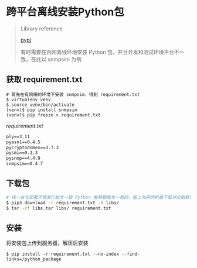 # 跨平台离线安装Python包

> Library reference
>
> [pypi](https://pypi.org/)
>
> 有时需要在内网离线环境安装 Python 包，并且开发和测试环境平台不一致，在此以 snmpsim 为例

## 获取 requirement.txt
```shell
# 首先在有网络的环境下安装 snmpsim，得到 requirement.txt
$ virtualenv venv
$ source venv/bin/activate
(venv)$ pip install snmpsim
(venv)$ pip freeze > requirement.txt
```

*requirement.txt*

```txt
ply==3.11
pyasn1==0.4.5
pycryptodomex==3.7.3
pysmi==0.3.3
pysnmp==4.4.9
snmpsim==0.4.7
```

## 下载包

```bash
# 找一台与部署环境发行版本一致 Python 解释器版本一致的，能上外网的机器下载对应依赖包
$ pip3 download -r requirement.txt -d libs/
$ tar -cf libs.tar libs/ requirement.txt
```



## 安装

将安装包上传到服务器，解压后安装

```shell
$ pip install -r requirement.txt --no-index --find-links=/python_package
```
